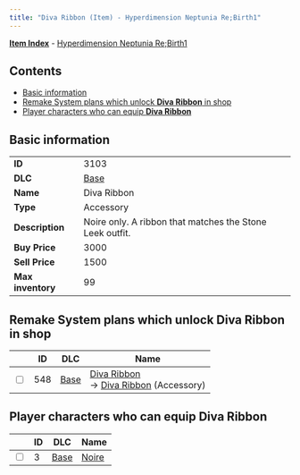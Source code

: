 ```yaml
---
title: "Diva Ribbon (Item) - Hyperdimension Neptunia Re;Birth1"
---
```


[**Item Index**](/neptunia/rb1/item/index.html) - [Hyperdimension Neptunia Re;Birth1](/neptunia/rb1)

## Contents

- [Basic information](#basic-information)
- [Remake System plans which unlock **Diva Ribbon** in shop](#remake-system-plans-which-unlock-diva-ribbon-in-shop)
- [Player characters who can equip **Diva Ribbon**](#player-characters-who-can-equip-diva-ribbon)

## Basic information

|   |   |
| -- | -- |
| **ID** | 3103 |
| **DLC** | [Base](/neptunia/rb1/dlc/1-base.html) |
| **Name** | Diva Ribbon |
| **Type** | Accessory |
| **Description** | Noire only. A ribbon that matches the Stone Leek outfit. |
| **Buy Price** | 3000 |
| **Sell Price** | 1500 |
| **Max inventory** | 99 |

## Remake System plans which unlock **Diva Ribbon** in shop

|    | ID | DLC | Name |
| -- | -- | --- | ---- |
| <input type="checkbox" id="rb1-remake-1-548" class="trackbox" /> | 548 | [Base](/neptunia/rb1/dlc/1-base.html) | [Diva Ribbon](/neptunia/rb1/remake/1-548-diva-ribbon.html)<br />→ [Diva Ribbon](/neptunia/rb1/item/1-3103-diva-ribbon.html) (Accessory) |

## Player characters who can equip **Diva Ribbon**

|    | ID | DLC | Name |
| -- | -- | --- | ---- |
| <input type="checkbox" id="rb1-player-1-3" class="trackbox" /> | 3 | [Base](/neptunia/rb1/dlc/1-base.html) | [Noire](/neptunia/rb1/player/1-3-noire.html) |